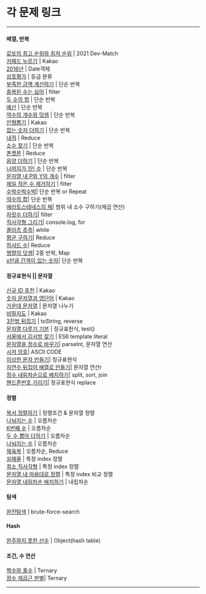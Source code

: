 # 각 문제 링크

---

#### 배열, 반복

[로또의 최고 순위와 최저 순위](/level1/lotto.js) | 2021 Dev-Match </br>
[키패드 누르기](/level1/touchLeftOrRightPad.js) | Kakao </br>
[2016년](/level1/2016.js) | Date객체 </br>
[상호평가](/level1/mutualEvaluation.js) | 등급 분류</br>
[부족한 금액 계산하기](/level1/noCreditBalance.js) | 단순 반복 </br>
[중복된 수는 싫어](/level1/sameNumberDelete.js) | filter </br>
[두 수의 합](/level1/twoNumsSum.js) | 단순 반복</br>
[예산](/level1/budget.js) | 단순 반복 </br>
[약수의 개수와 덧셈](/level1/divisorNumAndSum.js) | 단순 반복</br>
[인형뽑기](/level1/creinDoll.js) | Kakao </br>
[없는 숫자 더하기](/level1/doesNotHaveNum.js) | 단순 반복</br>
[내적](/level1/dotProduct.js) | Reduce</br>
[소수 찾기](/level1/primeNumberTest.js) | 단순 반복</br>
[폰켓몬](/level1/phoneKetMon.js) | Reduce</br>
[음양 더하기](/level1/plusOrMinus.js) | 단순 반복</br>
[나머지가 1인 수](https://github.com/dongwu-kim/Algorithm/blob/main/level1/%EB%82%98%EB%A8%B8%EC%A7%80%EA%B0%80%201%EC%9D%B8%20%EC%88%98.js) | 단순 반복</br>
[문자열 내 P와 Y의 개수](https://github.com/dongwu-kim/Algorithm/blob/main/level1/%EB%AC%B8%EC%9E%90%EC%97%B4%20%EB%82%B4%20P%EC%99%80%20Y%EC%9D%98%20%EA%B0%9C%EC%88%98.js) | filter</br>
[제일 작은 수 제거하기](https://github.com/dongwu-kim/Algorithm/blob/main/level1/%EC%A0%9C%EC%9D%BC%20%EC%9E%91%EC%9D%80%20%EC%88%98%20%EC%A0%9C%EA%B1%B0%ED%95%98%EA%B8%B0.js) | filter</br>
[수박수박수박](https://github.com/dongwu-kim/Algorithm/blob/main/level1/%EC%88%98%EB%B0%95%EC%88%98%EB%B0%95%EC%88%98%EB%B0%95%EC%88%98%EB%B0%95%EC%88%98%EB%B0%95%EC%88%98%3F.js)| 단순 반복 or Repeat</br>
[약수의 합](https://github.com/dongwu-kim/Algorithm/blob/main/level1/%EC%95%BD%EC%88%98%EC%9D%98%20%ED%95%A9.js)| 단순 반복</br>
[에라토스테네스의 체](https://github.com/dongwu-kim/Algorithm/blob/main/level1/%EC%97%90%EB%9D%BC%ED%86%A0%EC%8A%A4%ED%85%8C%EB%84%A4%EC%8A%A4%EC%9D%98%20%EC%B2%B4.js)| 범위 내 소수 구하기(제곱 연산)</br>
[자릿수 더하기](https://github.com/dongwu-kim/Algorithm/blob/main/level1/%EC%9E%90%EB%A6%BF%EC%88%98%20%EB%8D%94%ED%95%98%EA%B8%B0.js)| filter</br>
[직사각형 그리기](https://github.com/dongwu-kim/Algorithm/blob/main/level1/%EC%A7%81%EC%82%AC%EA%B0%81%ED%98%95%20%EA%B7%B8%EB%A6%AC%EA%B8%B0.js)| console.log, for</br>
[콜라츠 추측](https://github.com/dongwu-kim/Algorithm/blob/main/level1/%EC%BD%9C%EB%9D%BC%EC%B8%A0%20%EC%B6%94%EC%B8%A1.js)| while</br>
[평균 구하기](https://github.com/dongwu-kim/Algorithm/blob/main/level1/%ED%8F%89%EA%B7%A0%20%EA%B5%AC%ED%95%98%EA%B8%B0.js)| Reduce</br>
[하샤드 수](https://github.com/dongwu-kim/Algorithm/blob/main/level1/%ED%95%98%EC%83%A4%EB%93%9C%20%EC%88%98.js)| Reduce</br>
[행렬의 덧셈](https://github.com/dongwu-kim/Algorithm/blob/main/level1/%ED%96%89%EB%A0%AC%EC%9D%98%20%EB%8D%A7%EC%85%88.js)| 2중 반복, Map</br>
[x만큼 간격이 있는 숫자](https://github.com/dongwu-kim/Algorithm/blob/main/level1/x%EB%A7%8C%ED%81%BC%20%EA%B0%84%EA%B2%A9%EC%9D%B4%20%EC%9E%88%EB%8A%94%20%EC%88%AB%EC%9E%90.js)| 단순 반복</br>

#### 정규표현식 || 문자열

[신규 ID 추천](/level1/newIdValid.js) | Kakao</br>
[숫자 문자열과 영단어](/level1/number_string.js) | Kakao</br>
[가운데 문자열](/level1/centerWord.js) | 문자열 나누기</br>
[비밀지도](/level1/secretMap.js) | Kakao</br>
[3진법 뒤집기](/level1/threeRadixReverse.js) | toString, reverse</br>
[문자열 다루기 기본](https://github.com/dongwu-kim/Algorithm/blob/main/level1/%EB%AC%B8%EC%9E%90%EC%97%B4%20%EB%8B%A4%EB%A3%A8%EA%B8%B0%20%EA%B8%B0%EB%B3%B8.js) | 정규표현식, test()</br>
[서울에서 김서방 찾기](https://github.com/dongwu-kim/Algorithm/blob/main/level1/%EC%84%9C%EC%9A%B8%EC%97%90%EC%84%9C%20%EA%B9%80%EC%84%9C%EB%B0%A9%20%EC%B0%BE%EA%B8%B0.js) | ES6 template literal</br>
[문자열을 정수로 바꾸기](https://github.com/dongwu-kim/Algorithm/blob/main/level1/%EB%AC%B8%EC%9E%90%EC%97%B4%EC%9D%84%20%EC%A0%95%EC%88%98%EB%A1%9C%20%EB%B0%94%EA%BE%B8%EA%B8%B0.js)| parseInt, 문자열 연산</br>
[시저 암호](https://github.com/dongwu-kim/Algorithm/blob/main/level1/%EC%8B%9C%EC%A0%80%20%EC%95%94%ED%98%B8.js)| ASCII CODE</br>
[이상한 문자 만들기](https://github.com/dongwu-kim/Algorithm/blob/main/level1/%EC%9D%B4%EC%83%81%ED%95%9C%20%EB%AC%B8%EC%9E%90%20%EB%A7%8C%EB%93%A4%EA%B8%B0.js)| 정규표현식</br>
[자연수 뒤집어 배열로 만들기](https://github.com/dongwu-kim/Algorithm/blob/main/level1/%EC%9E%90%EC%97%B0%EC%88%98%20%EB%92%A4%EC%A7%91%EC%96%B4%20%EB%B0%B0%EC%97%B4%EB%A1%9C%20%EB%A7%8C%EB%93%A4%EA%B8%B0.js)| 문자열 연산r</br>
[정수 내림차순으로 배치하기](https://github.com/dongwu-kim/Algorithm/blob/main/level1/%EC%A0%95%EC%88%98%20%EB%82%B4%EB%A6%BC%EC%B0%A8%EC%88%9C%EC%9C%BC%EB%A1%9C%20%EB%B0%B0%EC%B9%98%ED%95%98%EA%B8%B0.js)| split, sort, join</br>
[핸드폰번호 가리기](https://github.com/dongwu-kim/Algorithm/blob/main/level1/%ED%95%B8%EB%93%9C%ED%8F%B0%EB%B2%88%ED%98%B8%20%EA%B0%80%EB%A6%AC%EA%B8%B0.js)| 정규표현식 replace</br>

#### 정렬

[복서 정렬하기](/level1/boxerSorting.js) | 정렬조건 & 문자열 정렬</br>
[나눠지는 수](/level1/canDivide.js) | 오름차순</br>
[K번째 수](/level1/kthNumber.js) | 오름차순</br>
[두 수 뽑아 더하기](/level1/sumOfTwoNumbers.js) | 오름차순</br>
[나눠지는 수](/level1/canDivide.js) | 오름차순</br>
[체육복](/level1/uniformShare.js) | 오름차순, Reduce</br>
[실패율](/level1/failPercentage.js) | 특정 index 정렬</br>
[최소 직사각형](/level1/rectangle.js) | 특정 index 정렬</br>
[문자열 내 마음대로 정렬](https://github.com/dongwu-kim/Algorithm/blob/main/level1/%EB%AC%B8%EC%9E%90%EC%97%B4%20%EB%82%B4%20%EB%A7%88%EC%9D%8C%EB%8C%80%EB%A1%9C%20%EC%A0%95%EB%A0%AC%ED%95%98%EA%B8%B0.js) | 특정 index 비교 정렬</br>
[문자열 내림차순 배치하기](https://github.com/dongwu-kim/Algorithm/blob/main/level1/%EB%AC%B8%EC%9E%90%EC%97%B4%20%EB%82%B4%EB%A6%BC%EC%B0%A8%EC%88%9C%20%EB%B0%B0%EC%B9%98%ED%95%98%EA%B8%B0.js) | 내립차순</br>

#### 탐색

[완전탐색](/level1/bruteSearch.js) | brute-force-search </br>

#### Hash

[완주하지 못한 선수](/level1/hash_playerSearch.js) | Object(hash table)</br>

#### 조건, 수 연산

[짝수와 홀수](https://github.com/dongwu-kim/Algorithm/blob/main/level1/%EC%A7%9D%EC%88%98%EC%99%80%20%ED%99%80%EC%88%98.js) | Ternary</br>
[정수 제곱근 판별](https://github.com/dongwu-kim/Algorithm/blob/main/level1/%EC%A0%95%EC%88%98%20%EC%A0%9C%EA%B3%B1%EA%B7%BC%20%ED%8C%90%EB%B3%84.js)| Ternary</br>

---
